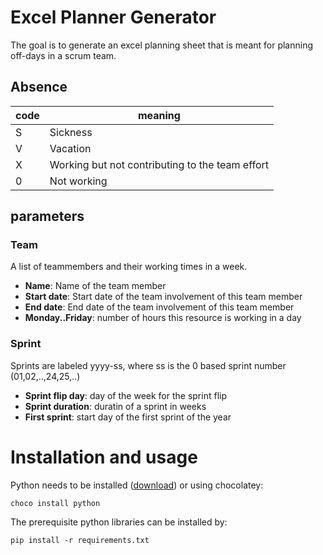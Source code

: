 # Excel Planner Generator

The goal is to generate an excel planning sheet that is meant for planning off-days in a scrum team.

## Absence
code|meaning
---|---
S|Sickness
V|Vacation
X|Working but not contributing to the team effort
0|Not working

## parameters
### Team
A list of teammembers and their working times in a week.

- **Name**: Name of the team member
- **Start date**: Start date of the team involvement of this team member
- **End date**: End date of the team involvement of this team member
- **Monday..Friday**: number of hours this resource is working in a day

### Sprint
Sprints are labeled yyyy-ss, where ss is the 0 based sprint number (01,02,..,24,25,..)

- **Sprint flip day**: day of the week for the sprint flip
- **Sprint duration**: duratin of a sprint in weeks
- **First sprint**: start day of the first sprint of the year

# Installation and usage

Python needs to be installed ([download](https://www.python.org/downloads/))
or using chocolatey:
``` 
choco install python
```

The prerequisite python libraries can be installed by:
``` 
pip install -r requirements.txt
```

